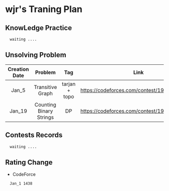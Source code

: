 # wjr's Traning Plan

## KnowLedge Practice
```latex
  waiting ....
```
## Unsolving Problem
| Creation Date | Problem | Tag | Link | Difficulty | Solved Date |
| :----------:  | :-----: | :-: | :--: | :--------: | :---------: |
| Jan_5 | Transitive Graph | tarjan + topo | https://codeforces.com/contest/1900/problem/E  | cf2100 | unsolved |
| Jan_19 | Counting Binary Strings | DP | https://codeforces.com/contest/1920/problem/E | cf2100 | unsolved |

## Contests Records
```latex
  waiting ....
```
## Rating Change
- CodeForce
```latex
  Jan_1 1438
```
